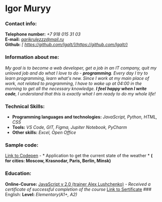 # Igor Muryy
### Contact info:
**Telephone number:** *+7 918 015 31 03*  
**E-mail:** *garikrulezzz@mail.ru*  
**Github:** *[ https://github.com/IgaIt/](https://github.com/IgaIt/)*
### Information about me:
*My goal is to become a web developer, get a job in an IT company, quit my unloved job and do what I love to do - **programming**. Every day I try to learn programming, learn what's new.
Since I work at my main place of work, not related to programming, I have to wake up at 04:00 in the morning to get all the necessary knowledge. **I feel happy when I write code**, I understand that this is exactly what I am ready to do my whole life!*  
### Technical Skills:
+ **Programming languages and technologies:** *JavaScript, Python, HTML, CSS*  
+ **Tools:** *VS Code, GIT, Figma, Jupiter Notebook, PyCharm*  
+ **Other skills:** *Excel, Open Office*  
### Sample code:
[Link to Codepen]( https://codepen.io/IgaIt/pen/mdmpdrz) - * Application to get the current state of the weather * **( for cities: Moscow, Krasnodar, Paris, Berlin, Minsk)**  
### Education:
**Online-Course:** 
[JavaScript v 2.0 (trainer Alex Lushchenko)](https://itgid.info/course/javascript-2) - *Received a certificate of successful completion of the course* [Link to Sertificate](https://drive.google.com/file/d/1gHuMEeDqgVCY7C_WC5aYjzwvJbyrQHZu/view?usp=sharing)
        ### English: 
**Level:** *Elementary(A1+, A2)*
